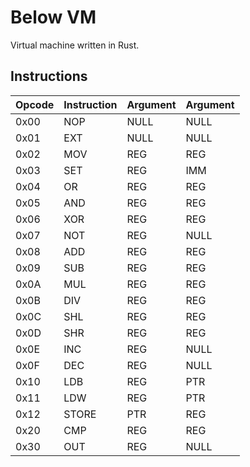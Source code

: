 Below VM
========

Virtual machine written in Rust. 

Instructions
-----------

|Opcode |Instruction |Argument |Argument|
|-------|------------|---------|--------|
|0x00   |NOP         |NULL     |NULL    |
|0x01   |EXT         |NULL     |NULL    |
|0x02   |MOV         |REG      |REG     |
|0x03   |SET         |REG      |IMM     |
|0x04   |OR          |REG      |REG     |
|0x05   |AND         |REG      |REG     |
|0x06   |XOR         |REG      |REG     |
|0x07   |NOT         |REG      |NULL    |
|0x08   |ADD         |REG      |REG     |
|0x09   |SUB         |REG      |REG     |
|0x0A   |MUL         |REG      |REG     |
|0x0B   |DIV         |REG      |REG     |
|0x0C   |SHL         |REG      |REG     |
|0x0D   |SHR         |REG      |REG     |
|0x0E   |INC         |REG      |NULL    |
|0x0F   |DEC         |REG      |NULL    |
|0x10   |LDB         |REG      |PTR     |
|0x11   |LDW         |REG      |PTR     |
|0x12   |STORE       |PTR      |REG     |
|0x20   |CMP         |REG      |REG     |
|0x30   |OUT         |REG      |NULL    |


